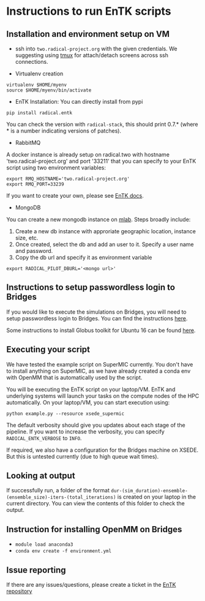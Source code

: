 # Instructions to run EnTK scripts

## Installation and environment setup on VM

* ssh into `two.radical-project.org` with the given credentials. We suggesting using [tmux](https://github.com/tmux/tmux) for attach/detach screens across ssh connections.

* Virtualenv creation

```
virtualenv $HOME/myenv
source $HOME/myenv/bin/activate
```

* EnTK Installation: You can directly install from pypi

```
pip install radical.entk
```

You can check the version with ```radical-stack```, this
should print 0.7.* (where * is a number indicating versions
of patches).

* RabbitMQ

A docker instance is already setup on radical.two with
hostname 'two.radical-project.org' and port '33211' that
you can specify to your EnTK script using two environment
variables:

```
export RMQ_HOSTNAME='two.radical-project.org'
export RMQ_PORT=33239
```

If you want to create your own, please see [EnTK docs](https://radicalentk.readthedocs.io/en/latest/install.html#installing-rabbitmq).

* MongoDB

You can create a new mongodb instance on [mlab](https://mlab.com/).
Steps broadly include:

1. Create a new db instance with approriate geographic location,
instance size, etc.
2. Once created, select the db and add an user to it. Specify
a user name and password.
3. Copy the db url and specify it as environment variable

```
export RADICAL_PILOT_DBURL='<mongo url>'
```

## Instructions to setup passwordless login to Bridges

If you would like to execute the simulations on Bridges, you will
need to setup passwordless login to Bridges. You can find
the instructions [here](https://www.psc.edu/bridges/user-guide/connecting-to-bridges#gsissh).

Some instructions to install Globus toolkit for Ubuntu 16 can
be found [here](https://github.com/vivek-bala/docs/blob/master/misc/gsissh_setup_stampede_ubuntu_xenial.sh).


## Executing your script

We have tested the example script on SuperMIC currently. You don't have to
install anything on SuperMIC, as we have already created a conda env with
OpenMM that is automatically used by the script.

You will be executing the EnTK script on your laptop/VM. EnTK
and underlying systems will launch your tasks on the compute
nodes of the HPC automatically. On your laptop/VM, you can
start execution using:

```
python example.py --resource xsede_supermic
```

The default verbosity should give you updates about each stage of the
pipeline. If you want to increase the verbosity, you can specify
```RADICAL_ENTK_VERBOSE``` to ```INFO```.


If required, we also have a configuration for the Bridges machine on XSEDE. But
this is untested currently (due to high queue wait times).

## Looking at output

If successfully run, a folder of the format 
```dur-(sim_duration)-ensemble-(ensemble_size)-iters-(total_iterations)``` is
created on your laptop in the current directory. You can view the contents of
this folder to check the output.

## Instruction for installing OpenMM on Bridges

- `module load anaconda3`
- `conda env create -f environment.yml`

## Issue reporting

If there are any issues/questions, please create a ticket in the 
[EnTK repository](https://github.com/radical-cybertools/radical.entk)



